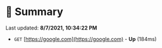 # 📖 Summary
Last updated: **8/7/2021, 10:34:22 PM**

- `GET` [https://google.com](https://google.com) - **Up** (184ms)
